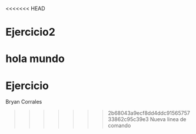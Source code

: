 <<<<<<< HEAD
# Ejercicio2
hola mundo
=======
# Ejercicio
Bryan Corrales
>>>>>>> 2b68043a9ecf8dd4ddc9156575733862c95c39e3
Nueva linea de comando



